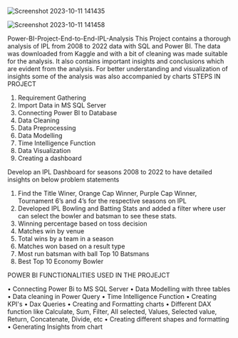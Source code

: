 ![Screenshot 2023-10-11 141435](https://github.com/Ajitwaghmode/Cricket_Data_Analysis/assets/92286897/80dd72c8-2e66-4493-b832-c96967a4c382)

![Screenshot 2023-10-11 141458](https://github.com/Ajitwaghmode/Cricket_Data_Analysis/assets/92286897/2f2a378c-25a0-4067-bf7a-85649e2f208b)

Power-BI-Project-End-to-End-IPL-Analysis
This Project contains a thorough analysis of IPL from 2008 to 2022 data with SQL and Power 
BI. The data was downloaded from Kaggle and with a bit of cleaning was made suitable for 
the analysis. It also contains important insights and conclusions which are evident from the 
analysis. For better understanding and visualization of insights some of the analysis was also 
accompanied by charts
STEPS IN PROJECT
1. Requirement Gathering
2. Import Data in MS SQL Server
3. Connecting Power BI to Database
4. Data Cleaning
5. Data Preprocessing
6. Data Modelling
7. Time Intelligence Function
8. Data Visualization
9. Creating a dashboard
    
Develop an IPL Dashboard for seasons 2008 to 2022 to have detailed 
insights on below problem statements

1. Find the Title Winer, Orange Cap Winner, Purple Cap Winner, Tournament 6’s and 4’s for the 
respective seasons on IPL 
2. Developed IPL Bowling and Batting Stats and added a filter where user can select the bowler and 
batsman to see these stats.
3. Winning percentage based on toss decision 
4. Matches win by venue
5. Total wins by a team in a season
6. Matches won based on a result type
7. Most run batsman with ball Top 10 Batsmans
8. Best Top 10 Economy Bowler
   
POWER BI FUNCTIONALITIES USED IN THE PROJEJCT

• Connecting Power Bi to MS SQL Server 
• Data Modelling with three tables
• Data cleaning in Power Query
• Time Intelligence Function
• Creating KPI's
• Dax Queries
• Creating and Formatting charts
• Different DAX function like Calculate, Sum, Filter, All selected, Values, Selected value, Return, 
Concatenate, Divide, etc
• Creating different shapes and formatting 
• Generating Insights from chart
